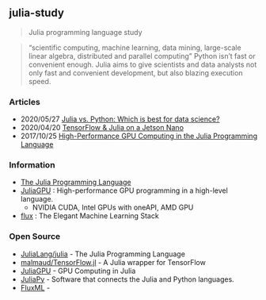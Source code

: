 ## julia-study
> Julia programming language study

> “scientific computing, machine learning, data mining, large-scale linear algebra, distributed and parallel computing”
> Python isn’t fast or convenient enough. Julia aims to give scientists and data analysts not only fast and convenient development, 
> but also blazing execution speed.


### Articles
- 2020/05/27 [Julia vs. Python: Which is best for data science?](https://www.infoworld.com/article/3241107/julia-vs-python-which-is-best-for-data-science.html)
- 2020/04/20 [TensorFlow & Julia on a Jetson Nano](https://neuralmarkettrends.com/tensorflow-julia-jetson-nano/)
- 2017/10/25 [High-Performance GPU Computing in the Julia Programming Language](https://developer.nvidia.com/blog/gpu-computing-julia-programming-language/)



### Information
- [The Julia Programming Language](https://julialang.org/)
- [JuliaGPU](https://juliagpu.org/) : High-performance GPU programming in a high-level language.
    - NVIDIA CUDA, Intel GPUs with oneAPI, AMD GPU
- [flux](https://fluxml.ai/) : The Elegant Machine Learning Stack


### Open Source
- [JuliaLang/julia](https://github.com/JuliaLang/julia) - The Julia Programming Language
- [malmaud/TensorFlow.jl](https://github.com/malmaud/TensorFlow.jl) - A Julia wrapper for TensorFlow
- [JuliaGPU](https://github.com/JuliaGPU/) - GPU Computing in Julia
- [JuliaPy](https://github.com/JuliaPy) - Software that connects the Julia and Python languages.
- [FluxML](https://github.com/FluxML) - 


